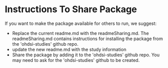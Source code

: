 Instructions To Share Package
===================

If you want to make the package available for others to run, we suggest:

- Replace the current readme.md with the readmeSharing.md.  The readmeSharing.md contains instructions for installing the package from the 'ohdsi-studies' github repo.
- update the new readme.md with the study information
- Share the package by adding it to the 'ohdsi-studies' github repo.  You may need to ask for the 'ohdsi-studies' github to be created.